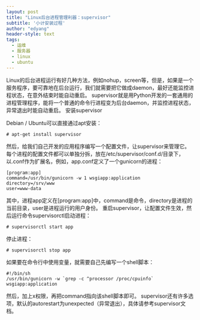 ```yaml
---
layout: post
title: "Linux后台进程管理利器：supervisor"
subtitle: '小计安装过程'
author: "edyang"
header-style: text
tags:
  - 运维
  - 服务器
  - linux
  - ubuntu
---
```


Linux的后台进程运行有好几种方法，例如nohup，screen等，但是，如果是一个服务程序，要可靠地在后台运行，我们就需要把它做成daemon，最好还能监控进程状态，在意外结束时能自动重启。
supervisor就是用Python开发的一套通用的进程管理程序，能将一个普通的命令行进程变为后台daemon，并监控进程状态，异常退出时能自动重启。
安装supervisor

Debian / Ubuntu可以直接通过apt安装：

    # apt-get install supervisor

然后，给我们自己开发的应用程序编写一个配置文件，让supervisor来管理它。每个进程的配置文件都可以单独分拆，放在/etc/supervisor/conf.d/目录下，以.conf作为扩展名，例如，app.conf定义了一个gunicorn的进程：

    [program:app]
    command=/usr/bin/gunicorn -w 1 wsgiapp:application
    directory=/srv/www
    user=www-data

其中，进程app定义在[program:app]中，command是命令，directory是进程的当前目录，user是进程运行的用户身份。
重启supervisor，让配置文件生效，然后运行命令supervisorctl启动进程：

    # supervisorctl start app

停止进程：

    # supervisorctl stop app

如果要在命令行中使用变量，就需要自己先编写一个shell脚本：

    #!/bin/sh
    /usr/bin/gunicorn -w `grep -c ^processor /proc/cpuinfo` wsgiapp:application

然后，加上x权限，再把command指向该shell脚本即可。
supervisor还有许多选项，默认的autorestart为unexpected（异常退出），具体请参考supervisor文档。